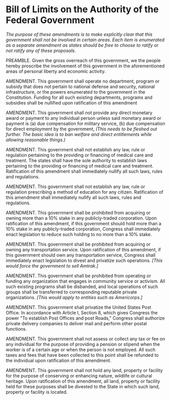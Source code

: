 # Bill of Limits on the Authority of the Federal Government

_The purpose of these amendments is to make explicitly clear that this government shall not be involved in certain areas. Each item is enumerated as a separate amendment as states should be free to choose to ratify or not ratify any of these proposals._

PREAMBLE. Given the gross overreach of this government, we the people hereby proscribe the involvement of this government in the aforementioned areas of personal liberty and economic activity.

AMENDMENT. This government shall operate no department, program or subsidy that does not pertain to national defense and security, national infrastructure, or the powers enumerated to the government in the Constitution. Funding for all such existing departments, programs and subsidies shall be nullified upon ratification of this amendment

AMENDMENT. This government shall not provide any direct monetary award or payment to any individual person unless said monetary award or payment is (a) due compensation for military service, (b) due compensation for direct employment by the government, _(This needs to be fleshed out further. The basic idea is to ban welfare and direct entitlements while allowing reasonable things.)_

AMENDMENT. This government shall not establish any law, rule or regulation pertaining to the providing or financing of medical care and treatment. The states shall have the sole authority to establish laws pertaining to the providing or financing of medical care and treatment. Ratification of this amendment shall immediately nullify all such laws, rules and regulations. 

AMENDMENT. This government shall not establish any law, rule or regulation prescribing a method of education for any citizen. Ratification of this amendment shall immediately nullify all such laws, rules and regulations.

AMENDMENT. This government shall be prohibited from acquiring or owning more than a 10% stake in any publicly-traded corporation. Upon ratification of this amendment, if this government should hold more than a 10% stake in any publicly-traded corporation, Congress shall immediately enact legislation to reduce such holding to no more than a 10% stake.

AMENDMENT. This government shall be prohibited from acquiring or owning any transportation service. Upon ratification of this amendment, if this government should own any transportation service, Congress shall immediately enact legislation to divest and privatize such operations. _[This would force the government to sell Amtrak.]_

AMENDMENT. This government shall be prohibited from operating or funding any organization that engages in community service or activism. All such existing programs shall be disbanded, and local operations of such groups shall be transferred to corresponding reputable private organizations. _[This would apply to entities such as Americorps.]_

AMENDMENT. This government shall privatize the United States Post Office. In accordance with Article I, Section 8, which gives Congress the power "To establish Post Offices and post Roads," Congress shall authorize private delivery companies to deliver mail and perform other postal functions.

AMENDMENT. This government shall not assess or collect any tax or fee on any individual for the purpose of providing a pension or stipend when the worker is of a certain age or when the person is not employed. All such taxes and fees that have been collected to this point shall be refunded to the individual upon ratification of this amendment.

AMENDMENT. This government shall not hold any land, property or facility for the purpose of conserving or enhancing nature, wildlife or cultural heritage. Upon ratification of this amendment, all land, property or facility held for these purposes shall be divested to the State in which such land, property or facility is located.
